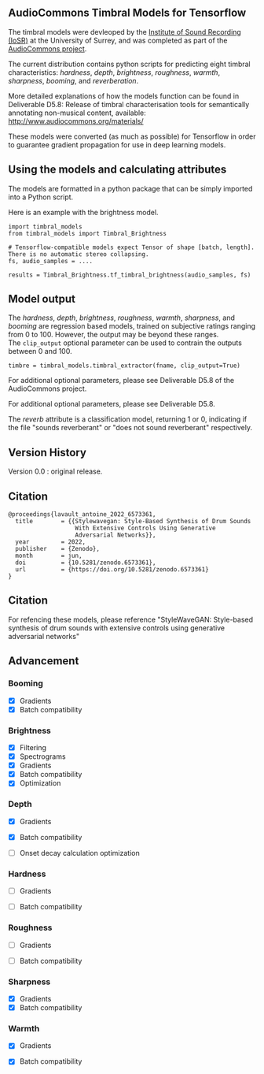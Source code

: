## AudioCommons Timbral Models for Tensorflow
The timbral models were devleoped by the [Institute of Sound Recording (IoSR)](http://www.iosr.uk/AudioCommons/) at the University of Surrey, and was completed as part of the [AudioCommons project](https://www.audiocommons.org).  


The current distribution contains python scripts for predicting eight timbral characteristics: _hardness_, _depth_, _brightness_, _roughness_, _warmth_, _sharpness_, _booming_, and _reverberation_.

More detailed explanations of how the models function can be found in Deliverable D5.8: Release of timbral characterisation tools for semantically annotating non-musical content, available: http://www.audiocommons.org/materials/

These models were converted (as much as possible) for Tensorflow in order to guarantee gradient propagation for use in deep learning models.

## Using the models and calculating attributes
The models are formatted in a python package that can be simply imported into a Python script.

Here is an example with the brightness model.

```
import timbral_models
from timbral_models import Timbral_Brightness

# Tensorflow-compatible models expect Tensor of shape [batch, length]. There is no automatic stereo collapsing.
fs, audio_samples = .... 

results = Timbral_Brightness.tf_timbral_brightness(audio_samples, fs)
```

## Model output

The *hardness*, *depth*, *brightness*, *roughness*, *warmth*, *sharpness*, and *booming* are regression based models, trained on subjective ratings ranging from 0 to 100.  However, the output may be beyond these ranges.   
The `clip_output` optional parameter can be  used to contrain the outputs between 0 and 100.
```
timbre = timbral_models.timbral_extractor(fname, clip_output=True)
```   
For additional optional parameters, please see Deliverable D5.8 of the AudioCommons project.

For additional optional parameters, please see Deliverable D5.8.

The _reverb_ attribute is a classification model, returning 1 or 0, indicating if the file "sounds reverberant" or "does not sound reverberant" respectively.

## Version History

Version 0.0 : original release. 

## Citation
```
@proceedings{lavault_antoine_2022_6573361,
  title        = {{Stylewavegan: Style-Based Synthesis of Drum Sounds 
                   With Extensive Controls Using Generative
                   Adversarial Networks}},
  year         = 2022,
  publisher    = {Zenodo},
  month        = jun,
  doi          = {10.5281/zenodo.6573361},
  url          = {https://doi.org/10.5281/zenodo.6573361}
}
```

## Citation

For refencing these models, please reference "StyleWaveGAN: Style-based synthesis of drum sounds with extensive
	controls using generative adversarial networks"

## Advancement

### Booming
- [x] Gradients
- [x] Batch compatibility

### Brightness
- [x] Filtering
- [x] Spectrograms
- [x] Gradients
- [x] Batch compatibility
- [x] Optimization

### Depth
- [x] Gradients
- [x] Batch compatibility
- [ ] Onset decay calculation optimization


### Hardness
- [ ] Gradients
- [ ] Batch compatibility


### Roughness
- [ ] Gradients
- [ ] Batch compatibility


### Sharpness
- [x] Gradients
- [x] Batch compatibility

### Warmth
- [x] Gradients
- [x] Batch compatibility

